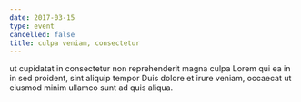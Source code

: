 ```yaml
---
date: 2017-03-15
type: event
cancelled: false
title: culpa veniam, consectetur
---
```

ut cupidatat in consectetur non reprehenderit magna culpa Lorem qui ea in in sed proident, sint aliquip tempor Duis dolore et irure veniam, occaecat ut eiusmod minim ullamco sunt ad quis aliqua.